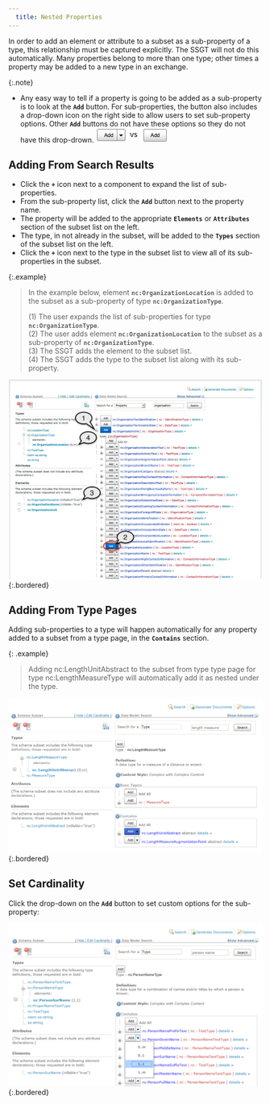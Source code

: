```yaml
---
  title: Nested Properties
---
```


In order to add an element or attribute to a subset as a sub-property of a type, this relationship must be captured explicitly.  The SSGT will not do this automatically.  Many properties belong to more than one type; other times a property may be added to a new type in an exchange.

{:.note}
- Any easy way to tell if a property is going to be added as a sub-property is to look at the **`Add`** button.  For sub-properties, the button also includes a drop-down icon on the right side to allow users to set sub-property options.  Other **`Add`** buttons do not have these options so they do not have this drop-drown.  ![Add Button Comparison](add-buttons.png)

## Adding From Search Results

- Click the **`+`** icon next to a component to expand the list of sub-properties.
- From the sub-property list, click the **`Add`** button next to the property name.
- The property will be added to the appropriate **`Elements`** or **`Attributes`** section of the subset list on the left.
- The type, in not already in the subset, will be added to the **`Types`** section of the subset list on the left.
- Click the **`+`** icon next to the type in the subset list to view all of its sub-properties in the subset.

{:.example}
> In the example below, element **`nc:OrganizationLocation`** is added to the subset as a sub-property of type **`nc:OrganizationType`**.
>
> (1) The user expands the list of sub-properties for type **`nc:OrganizationType`**.<br>
> (2) The user adds element **`nc:OrganizationLocation`** to the subset as a sub-property of **`nc:OrganizationType`**.<br>
> (3) The SSGT adds the element to the subset list.<br>
> (4) The SSGT adds the type to the subset list along with its sub-property.

![Add Sub-Property to Subset](./add-subproperty.png)
{:.bordered}

## Adding From Type Pages

Adding sub-properties to a type will happen automatically for any property added to a subset from a type page, in the **`Contains`** section.

{: .example}
> Adding nc:LengthUnitAbstract to the subset from type type page for type nc:LengthMeasureType will automatically add it as nested under the type.

![Type Page](type-page.png)
{:.bordered}

## Set Cardinality

Click the drop-down on the **`Add`** button to set custom options for the sub-property:

![Set Cardinality](cardinality.png)
{:.bordered}